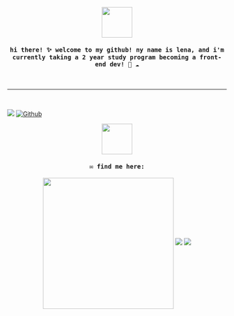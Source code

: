 <p align="center">
  <img src="https://media.giphy.com/media/kcwaVQJLWCqcK1s8zW/giphy.gif" width="70" height="70" />
  </p>
<h4 align="center"><samp> hi there! ✨  welcome to my github! ny name is lena, and i'm currently taking a 2 year study program becoming a front-end dev! 🌱 ☁️ </samp></h4>
<br>
<hr>
<br>

![](https://visitor-badge.laobi.icu/badge?page_id=lenasorken.lenasorken)
[![Github](https://img.shields.io/github/followers/lenasorken?label=Follow&style=social)](https://github.com/lenasorken.lenasorken)

<p align="center">
  <img src="https://media.giphy.com/media/hcYsJPR6cueI2ruIVu/giphy.gif" width="70" height="70" />
 </p> 
<h4 align="center"><samp>✉️ find me here: 
</samp></h4>
<p align="center">
  <img src = "https://media.giphy.com/media/ixXVVhKYJHvCbaqfXo/giphy.gif" width = "300" height = "300" align = "center">
  <a href="mailto:lena_sorken@hotmail.com"><img src = "https://img.shields.io/badge/gmail-%23D14836.svg?&style=for-the-badge&logo=gmail&logoColor=white"></a>   
  <a href="https://www.linkedin.com/in/lena-folde-sorken-6908b11ab/"><img src="https://img.shields.io/badge/linkedin-%230077B5.svg?&style=for-the-badge&logo=linkedin&logoColor=white"/></a>
</p>
